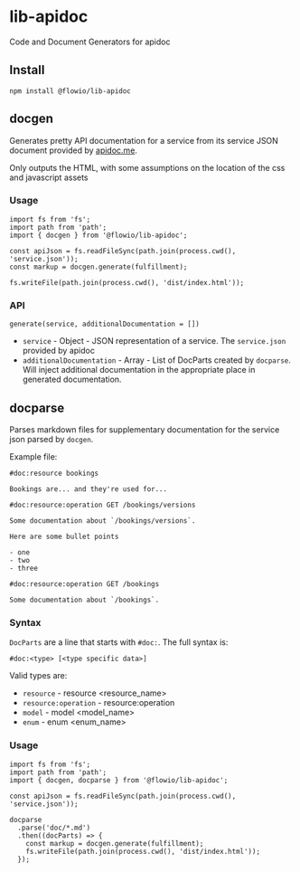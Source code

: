 # lib-apidoc
Code and Document Generators for apidoc

## Install

    npm install @flowio/lib-apidoc

## docgen

Generates pretty API documentation for a service from its service JSON document
provided by [apidoc.me](http://www.apidoc.me).

Only outputs the HTML, with some assumptions on the location of the css and
javascript assets

### Usage

    import fs from 'fs';
    import path from 'path';
    import { docgen } from '@flowio/lib-apidoc';

    const apiJson = fs.readFileSync(path.join(process.cwd(), 'service.json'));
    const markup = docgen.generate(fulfillment);

    fs.writeFile(path.join(process.cwd(), 'dist/index.html'));

### API

    generate(service, additionalDocumentation = [])

- `service` - Object - JSON representation of a service. The `service.json`
provided by apidoc
- `additionalDocumentation` - Array - List of DocParts created by `docparse`.
Will inject additional documentation in the appropriate place in generated
documentation.


## docparse

Parses markdown files for supplementary documentation for the service json parsed by
`docgen`.

Example file:

    #doc:resource bookings

    Bookings are... and they're used for...

    #doc:resource:operation GET /bookings/versions

    Some documentation about `/bookings/versions`.

    Here are some bullet points

    - one
    - two
    - three

    #doc:resource:operation GET /bookings

    Some documentation about `/bookings`.

### Syntax

`DocParts` are a line that starts with `#doc:`. The full syntax is:

    #doc:<type> [<type specific data>]

Valid types are:

- `resource` - resource <resource_name>
- `resource:operation` - resource:operation <method> <path>
- `model` - model <model_name>
- `enum` - enum <enum_name>

### Usage

    import fs from 'fs';
    import path from 'path';
    import { docgen, docparse } from '@flowio/lib-apidoc';

    const apiJson = fs.readFileSync(path.join(process.cwd(), 'service.json'));

    docparse
      .parse('doc/*.md')
      .then((docParts) => {
        const markup = docgen.generate(fulfillment);
        fs.writeFile(path.join(process.cwd(), 'dist/index.html'));
      });
